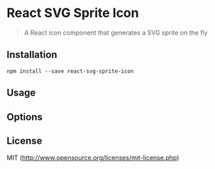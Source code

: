 # React SVG Sprite Icon

> A React icon component that generates a SVG sprite on the fly

## Installation

`npm install --save react-svg-sprite-icon`

## Usage

## Options

## License

MIT (http://www.opensource.org/licenses/mit-license.php)
